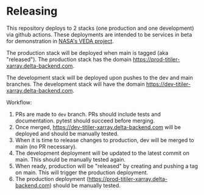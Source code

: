 # Releasing

This repository deploys to 2 stacks (one production and one development) via github actions. These deployments are intended to be services in beta for demonstration in [NASA's VEDA project](https://www.earthdata.nasa.gov/esds/veda).

The production stack will be deployed when main is tagged (aka "released"). The production stack has the domain https://prod-titiler-xarray.delta-backend.com.

The development stack will be deployed upon pushes to the dev and main branches. The development stack will have the domain https://dev-titiler-xarray.delta-backend.com.

Workflow:

1. PRs are made to `dev` branch. PRs should include tests and documentation. pytest should succeed before merging.
2. Once merged, https://dev-titiler-xarray.delta-backend.com will be deployed and should be manually tested.
3. When it is time to release changes to production, dev will be merged to main (no PR necessary).
4. The development deployment will be updated to the latest commit on main. This should be manually tested again.
5. When ready, production will be "released" by creating and pushing a tag on main. This will trigger the production deployment.
6. The production deployment (https://prod-titiler-xarray.delta-backend.com) should be manually tested.
